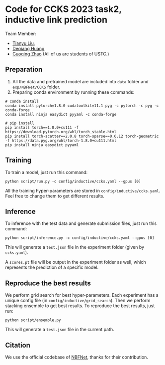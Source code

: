 # Code for CCKS 2023 task2, inductive link prediction

Team Member:
- [Tianyu Liu](tianyu_liu@mail.ustc.edu.cn), 
- [Deqiang Huang](deqianghuang@mail.ustc.edu.cn), 
- [Guoqing Zhao](2208513233@qq.com) 
(All of us are students of USTC.)

## Preparation
1. All the data and pretrained model are included into `data` folder and `exp/NBFNet/CCKS` folder.
2. Preparing conda environment by running these commands:
```shell
# conda install
conda install pytorch=1.8.0 cudatoolkit=11.1 pyg -c pytorch -c pyg -c conda-forge
conda install ninja easydict pyyaml -c conda-forge

# pip install
pip install torch==1.8.0+cu111 -f https://download.pytorch.org/whl/torch_stable.html
pip install torch-scatter==2.0.8 torch-sparse==0.6.12 torch-geometric -f https://data.pyg.org/whl/torch-1.8.0+cu111.html
pip install ninja easydict pyyaml
```

## Training
To train a model, just run this command:
```shell
python script/run.py -c config/inductive/ccks.yaml --gpus [0]
```

All the training hyper-parameters are stored in `config/inductive/ccks.yaml`. Feel free to change them to get different results.

## Inference
To inference with the test data and generate submission files, just run this command:

```shell
python script/inference.py -c config/inductive/ccks.yaml --gpus [0]
```

This will generate a `test.json` file in the experiment folder (given by `ccks.yaml`). 

A `scores.pt` file will be output in the experiment folder as well, which represents the prediction of a specific model.

## Reproduce the best results
We perform grid search for best hyper-parameters. Each experiment has a unique config file (in `config/inductive/grid_search`). Then we perform stacking ensemble to get best results.
To reproduce the best results, just run:

```shell
python script/ensemble.py
```

This will generate a `test.json` file in the current path.

## Citation

We use the official codebase of [NBFNet](https://arxiv.org/pdf/2106.06935.pdf), thanks for their contribution.
